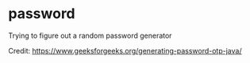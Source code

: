 # password

Trying to figure out a random password generator

Credit:
https://www.geeksforgeeks.org/generating-password-otp-java/
